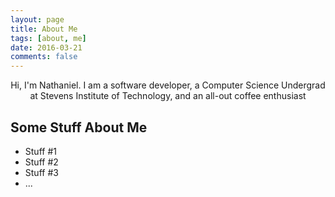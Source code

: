 ```yaml
---
layout: page
title: About Me
tags: [about, me]
date: 2016-03-21
comments: false
---
```

    
<center>Hi, I'm Nathaniel. I am a software developer, a Computer Science Undergrad at Stevens Institute of Technology, and an all-out coffee enthusiast</center>

## Some Stuff About Me
* Stuff #1
* Stuff #2
* Stuff #3
* ...
